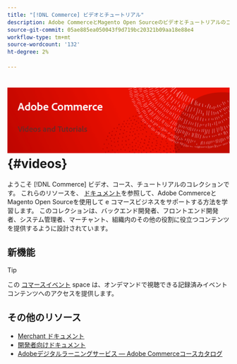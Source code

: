```yaml
---
title: "[!DNL Commerce] ビデオとチュートリアル"
description: Adobe CommerceとMagento Open Sourceのビデオとチュートリアルのコレクションです
source-git-commit: 05ae885ea050043f9d719bc20321b09aa18e88e4
workflow-type: tm+mt
source-wordcount: '132'
ht-degree: 2%

---
```


# <!-- use banner as heading -->![コマースのビデオとチュートリアル](../assets/banner-videos-home.png) {#videos}

ようこそ [!DNL Commerce] ビデオ、コース、チュートリアルのコレクションです。 これらのリソースを、 [ドキュメント](https://experienceleague.adobe.com/docs/commerce.html)を参照して、Adobe CommerceとMagento Open Sourceを使用して e コマースビジネスをサポートする方法を学習します。 このコレクションは、バックエンド開発者、フロントエンド開発者、システム管理者、マーチャント、組織内のその他の役割に役立つコンテンツを提供するように設計されています。

<div id="whats-new-section">

## 新機能

</div>

<div id="recs-overview-body-1"></div>
<div id="recs-overview-body-2"></div>
<div id="recs-overview-body-3"></div>
<div id="recs-overview-body-4"></div>
<div id="recs-overview-body-5"></div>
<div id="recs-overview-body-6"></div>

>[!TIP]
>
>この [コマースイベント](https://experienceleague.adobe.com/docs/commerce-events/events/overview.html) space は、オンデマンドで視聴できる記録済みイベントコンテンツへのアクセスを提供します。

## その他のリソース

- [Merchant ドキュメント](https://experienceleague.adobe.com/docs/commerce-admin/user-guides/home.html)
- [開発者向けドキュメント](https://developer.adobe.com/commerce)
- [Adobeデジタルラーニングサービス — Adobe Commerceコースカタログ](https://learning.adobe.com/catalog.html?solution=Adobe%20Commerce)
